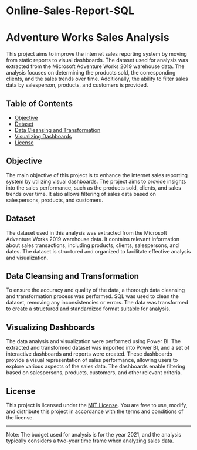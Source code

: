 # Online-Sales-Report-SQL

# Adventure Works Sales Analysis

This project aims to improve the internet sales reporting system by moving from static reports to visual dashboards. The dataset used for analysis was extracted from the Microsoft Adventure Works 2019 warehouse data. The analysis focuses on determining the products sold, the corresponding clients, and the sales trends over time. Additionally, the ability to filter sales data by salesperson, products, and customers is provided.

## Table of Contents
- [Objective](#objective)
- [Dataset](#dataset)
- [Data Cleansing and Transformation](#data-cleansing-and-transformation)
- [Visualizing Dashboards](#visualizing-dashboards)
- [License](#license)

## Objective
The main objective of this project is to enhance the internet sales reporting system by utilizing visual dashboards. The project aims to provide insights into the sales performance, such as the products sold, clients, and sales trends over time. It also allows filtering of sales data based on salespersons, products, and customers.

## Dataset
The dataset used in this analysis was extracted from the Microsoft Adventure Works 2019 warehouse data. It contains relevant information about sales transactions, including products, clients, salespersons, and dates. The dataset is structured and organized to facilitate effective analysis and visualization.

## Data Cleansing and Transformation
To ensure the accuracy and quality of the data, a thorough data cleansing and transformation process was performed. SQL was used to clean the dataset, removing any inconsistencies or errors. The data was transformed to create a structured and standardized format suitable for analysis.

## Visualizing Dashboards
The data analysis and visualization were performed using Power BI. The extracted and transformed dataset was imported into Power BI, and a set of interactive dashboards and reports were created. These dashboards provide a visual representation of sales performance, allowing users to explore various aspects of the sales data. The dashboards enable filtering based on salespersons, products, customers, and other relevant criteria.

## License
This project is licensed under the [MIT License](LICENSE). You are free to use, modify, and distribute this project in accordance with the terms and conditions of the license.

---
Note: The budget used for analysis is for the year 2021, and the analysis typically considers a two-year time frame when analyzing sales data.
